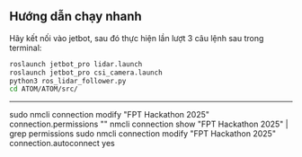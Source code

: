 ## Hướng dẫn chạy nhanh

Hãy kết nối vào jetbot, sau đó thực hiện lần lượt 3 câu lệnh sau trong terminal:

```sh
roslaunch jetbot_pro lidar.launch
roslaunch jetbot_pro csi_camera.launch
python3 ros_lidar_follower.py
cd ATOM/ATOM/src/
```

---

sudo nmcli connection modify "FPT Hackathon 2025" connection.permissions ""
nmcli connection show "FPT Hackathon 2025" | grep permissions
sudo nmcli connection modify "FPT Hackathon 2025" connection.autoconnect yes
